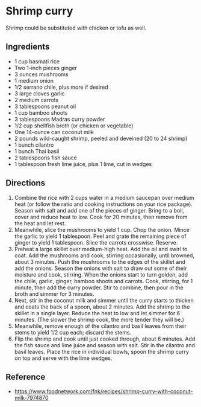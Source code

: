 # Shrimp curry

Shrimp could be substituted with chicken or tofu as well.

## Ingredients

- 1 cup basmati rice
- Two 1-inch pieces ginger
- 3 ounces mushrooms
- 1 medium onion
- 1/2 serrano chile, plus more if desired
- 3 large cloves garlic
- 2 medium carrots
- 3 tablespoons peanut oil
- 1 cup bamboo shoots
- 3 tablespoons Madras curry powder
- 1/2 cup shellfish broth (or chicken or vegetable)
- One 14-ounce can coconut milk
- 2 pounds wild-caught shrimp, peeled and deveined (20 to 24 shrimp)
- 1 bunch cilantro
- 1 bunch Thai basil
- 2 tablespoons fish sauce
- 1 tablespoon fresh lime juice, plus 1 lime, cut in wedges

## Directions

1. Combine the rice with 2 cups water in a medium saucepan over medium heat (or follow the ratio and cooking instructions on your rice package). Season with salt and add one of the pieces of ginger. Bring to a boil, cover and reduce heat to low. Cook for 20 minutes, then remove from the heat and let rest.
2. Meanwhile, slice the mushrooms to yield 1 cup. Chop the onion. Mince the garlic to yield 1 tablespoon. Peel and grate the remaining piece of ginger to yield 1 tablespoon. Slice the carrots crosswise. Reserve.
3. Preheat a large skillet over medium-high heat. Add the oil and swirl to coat. Add the mushrooms and cook, stirring occasionally, until browned, about 3 minutes. Push the mushrooms to the edges of the skillet and add the onions. Season the onions with salt to draw out some of their moisture and cook, stirring. When the onions start to turn golden, add the chile, garlic, ginger, bamboo shoots and carrots. Cook, stirring, for 1 minute, then add the curry powder. Stir to combine, then pour in the broth and simmer for 3 minutes.
4. Next, stir in the coconut milk and simmer until the curry starts to thicken and coats the back of a spoon, about 2 minutes. Add the shrimp to the skillet in a single layer. Reduce the heat to low and let simmer for 6 minutes. (The slower the shrimp cook, the more tender they will be.)
5. Meanwhile, remove enough of the cilantro and basil leaves from their stems to yield 1/2 cup each; discard the stems.
6. Flip the shrimp and cook until just cooked through, about 6 minutes. Add the fish sauce and lime juice and season with salt. Stir in the cilantro and basil leaves.
Place the rice in individual bowls, spoon the shrimp curry on top and serve with the lime wedges.

## Reference

- <https://www.foodnetwork.com/fnk/recipes/shrimp-curry-with-coconut-milk-7974870>
